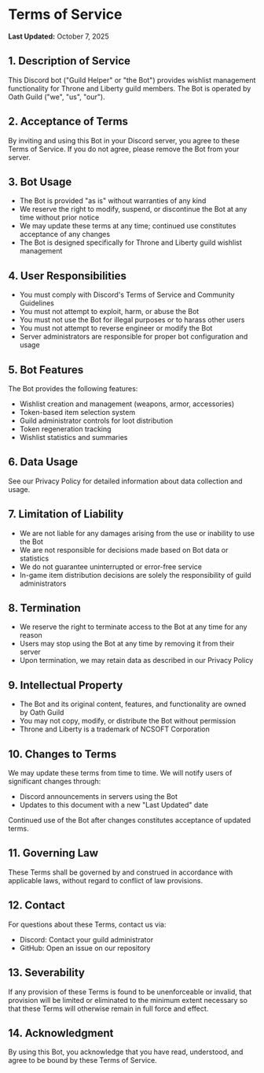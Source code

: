 # Terms of Service

**Last Updated:** October 7, 2025

## 1. Description of Service
This Discord bot ("Guild Helper" or "the Bot") provides wishlist management functionality for Throne and Liberty guild members. The Bot is operated by Oath Guild ("we", "us", "our").

## 2. Acceptance of Terms
By inviting and using this Bot in your Discord server, you agree to these Terms of Service. If you do not agree, please remove the Bot from your server.

## 3. Bot Usage
- The Bot is provided "as is" without warranties of any kind
- We reserve the right to modify, suspend, or discontinue the Bot at any time without prior notice
- We may update these terms at any time; continued use constitutes acceptance of any changes
- The Bot is designed specifically for Throne and Liberty guild wishlist management

## 4. User Responsibilities
- You must comply with Discord's Terms of Service and Community Guidelines
- You must not attempt to exploit, harm, or abuse the Bot
- You must not use the Bot for illegal purposes or to harass other users
- You must not attempt to reverse engineer or modify the Bot
- Server administrators are responsible for proper bot configuration and usage

## 5. Bot Features
The Bot provides the following features:
- Wishlist creation and management (weapons, armor, accessories)
- Token-based item selection system
- Guild administrator controls for loot distribution
- Token regeneration tracking
- Wishlist statistics and summaries

## 6. Data Usage
See our Privacy Policy for detailed information about data collection and usage.

## 7. Limitation of Liability
- We are not liable for any damages arising from the use or inability to use the Bot
- We are not responsible for decisions made based on Bot data or statistics
- We do not guarantee uninterrupted or error-free service
- In-game item distribution decisions are solely the responsibility of guild administrators

## 8. Termination
- We reserve the right to terminate access to the Bot at any time for any reason
- Users may stop using the Bot at any time by removing it from their server
- Upon termination, we may retain data as described in our Privacy Policy

## 9. Intellectual Property
- The Bot and its original content, features, and functionality are owned by Oath Guild
- You may not copy, modify, or distribute the Bot without permission
- Throne and Liberty is a trademark of NCSOFT Corporation

## 10. Changes to Terms
We may update these terms from time to time. We will notify users of significant changes through:
- Discord announcements in servers using the Bot
- Updates to this document with a new "Last Updated" date

Continued use of the Bot after changes constitutes acceptance of updated terms.

## 11. Governing Law
These Terms shall be governed by and construed in accordance with applicable laws, without regard to conflict of law provisions.

## 12. Contact
For questions about these Terms, contact us via:
- Discord: Contact your guild administrator
- GitHub: Open an issue on our repository

## 13. Severability
If any provision of these Terms is found to be unenforceable or invalid, that provision will be limited or eliminated to the minimum extent necessary so that these Terms will otherwise remain in full force and effect.

## 14. Acknowledgment
By using this Bot, you acknowledge that you have read, understood, and agree to be bound by these Terms of Service.
